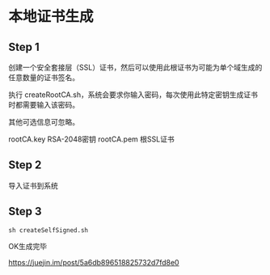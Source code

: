 # 本地证书生成

## Step 1

创建一个安全套接层（SSL）证书，然后可以使用此根证书为可能为单个域生成的任意数量的证书签名。

执行 createRootCA.sh，系统会要求你输入密码，每次使用此特定密钥生成证书时都需要输入该密码。

其他可选信息可忽略。

rootCA.key RSA-2048密钥
rootCA.pem 根SSL证书

## Step 2

导入证书到系统

## Step 3

```
sh createSelfSigned.sh
```

OK生成完毕


https://juejin.im/post/5a6db896518825732d7fd8e0

